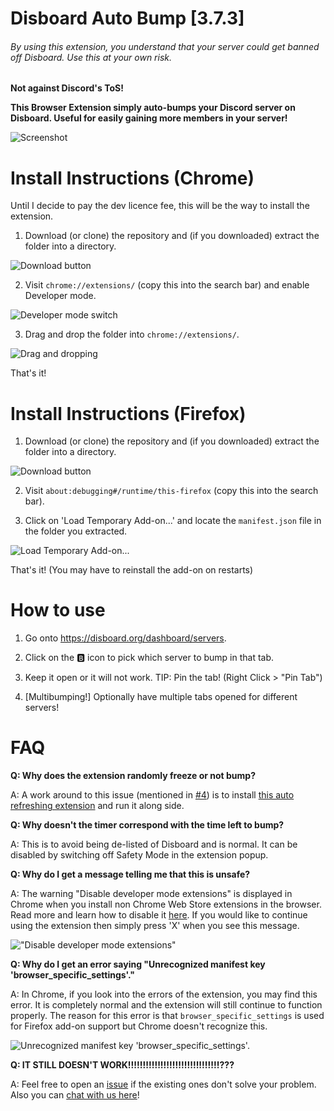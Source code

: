 # Disboard Auto Bump [3.7.3]

###### *By using this extension, you understand that your server could get banned off Disboard. Use this at your own risk.*

**Not against Discord's ToS!**

**This Browser Extension simply auto-bumps your Discord server on Disboard. Useful for easily gaining more members in your server!**

![Screenshot](https://i.imgur.com/geTxMkp.png)

# Install Instructions (Chrome)

Until I decide to pay the dev licence fee, this will be the way to install the extension.

1. Download (or clone) the repository and (if you downloaded) extract the folder into a directory.

![Download button](https://i.imgur.com/4LxWWS2.png)

2. Visit `chrome://extensions/` (copy this into the search bar) and enable Developer mode.

![Developer mode switch](https://i.imgur.com/EHnZ384.png)

3. Drag and drop the folder into `chrome://extensions/`.

![Drag and dropping](https://i.imgur.com/zg38IHc.png)

That's it!

# Install Instructions (Firefox)

1. Download (or clone) the repository and (if you downloaded) extract the folder into a directory.

![Download button](https://i.imgur.com/4LxWWS2.png)

2. Visit `about:debugging#/runtime/this-firefox` (copy this into the search bar).

3. Click on 'Load Temporary Add-on...' and locate the `manifest.json` file in the folder you extracted.

![Load Temporary Add-on...](https://i.imgur.com/LFz5v7t.png)

That's it! (You may have to reinstall the add-on on restarts)

# How to use

1. Go onto https://disboard.org/dashboard/servers.

2. Click on the 🅱️ icon to pick which server to bump in that tab.

3. Keep it open or it will not work. TIP: Pin the tab! (Right Click > "Pin Tab")

4. [Multibumping!] Optionally have multiple tabs opened for different servers!

# FAQ

**Q: Why does the extension randomly freeze or not bump?**

A: A work around to this issue (mentioned in [#4](https://github.com/Theblockbuster1/disboard-auto-bump/issues/4#issuecomment-680121784)) is to install [this auto refreshing extension](https://chrome.google.com/webstore/detail/tab-auto-reloader/knnahnemielbnanghaphjgheamgcjjcb) and run it along side.

**Q: Why doesn't the timer correspond with the time left to bump?**

A: This is to avoid being de-listed of Disboard and is normal. It can be disabled by switching off Safety Mode in the extension popup.

**Q: Why do I get a message telling me that this is unsafe?**

A: The warning "Disable developer mode extensions" is displayed in Chrome when you install non Chrome Web Store extensions in the browser. Read more and learn how to disable it [here](https://www.ghacks.net/2017/07/04/hide-chromes-disable-developer-mode-extensions-warning/). If you would like to continue using the extension then simply press 'X' when you see this message.

!["Disable developer mode extensions"](https://i.imgur.com/y2KiC8s.png)

**Q: Why do I get an error saying "Unrecognized manifest key 'browser_specific_settings'."**

A: In Chrome, if you look into the errors of the extension, you may find this error. It is completely normal and the extension will still continue to function properly. The reason for this error is that `browser_specific_settings` is used for Firefox add-on support but Chrome doesn't recognize this.

![Unrecognized manifest key 'browser_specific_settings'.](https://i.imgur.com/L1j0cEn.png)

**Q: IT STILL DOESN'T WORK!!!!!!!!!!!!!!!!!!!!!!!!!!!!!!!???**

A: Feel free to open an [issue](https://github.com/Theblockbuster1/disboard-auto-bump/issues?q=is%3Aissue) if the existing ones don't solve your problem. Also you can [chat with us here](https://github.com/Theblockbuster1/disboard-auto-bump/discussions/8)!

